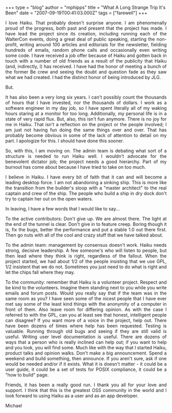 +++
type = "blog"
author = "mphipps"
title = "What A Long Strange Trip It's Been"
date = "2007-09-19T00:41:03.000Z"
tags = ["farewell"]
+++

<p align="justify">
I love Haiku. That probably doesn't surprise anyone. I am phenomenally proud of the progress, both past and present that the project has made. I have lead the project since its creation, including running each of the WalterCon events, doing a great deal of public speaking, starting the non-profit, writing around 100 articles and editorials for the newsletter, fielding hundreds of emails, random phone calls and occasionally even writing some code. I have received a job offer because of Haiku and gotten back in touch with a number of old friends as a result of the publicity that Haiku (and, indirectly, I) has received. I have had the honor of meeting a bunch of the former Be crew and seeing the doubt and question fade as they saw what we had created. I had the distinct honor of being introduced by JLG.
</p>

<p align="justify">
But.
</p>


<!--more-->


<p align="justify">
It has also been a very long six years. I can't possibly count the thousands of hours that I have invested, nor the thousands of dollars. I work as a software engineer in my day job, so I have spent literally all of my waking hours staring at a monitor for too long. Additionally, my personal life is in a state of very rapid flux. But, also, this isn't fun anymore. There is no joy for me in Haiku. That isn't a reflection on the project or the people involved; I am just not having fun doing the same things over and over. That has probably become obvious in some of the lack of attention to detail on my part. I apologize for this. I should have done this sooner.
</p>

<p align="justify">
So, with this, I am moving on. The admin team is debating what sort of a structure is needed to run Haiku well. I wouldn't advocate for the benevolent dictator job; the project needs a good hierarchy. Part of my burnout has come about because I have tried to take on too much.
</p>

<p align="justify">
I believe in Haiku. I have every bit of faith that it can and will become a leading desktop force. I am not abandoning a sinking ship. This is more like the transition from the builder's sloop with a "master architect" to the real captain and crew of the ship. The people who build a ship in dry dock don't try to captain her out on the open waters.
</p>

<p align="justify">
In leaving, I have a few words that I would like to say...
</p>

<p align="justify">
To the active contributors: Don't give up. We are almost there. The light at the end of the tunnel is clear. Don't give in to feature creep. Boring though it is, fix the bugs, better the performance and put a stable 1.0 out there first. Then go nuts with all of the cool and crazy stuff that we have talked about.
</p>

<p align="justify">
To the admin team: management by consensus doesn't work. Haiku needs strong, decisive leadership. A few someone's who will listen to people, but then lead where they think is right, regardless of the fallout. When the project started, we had about 1/2 of the people insisting that we use GPL, 1/2 insistent that we do not. Sometimes you just need to do what is right and let the chips fall where they may.
</p>

<p align="justify">
To the community: remember that Haiku is a volunteer project. Respect and be kind to the volunteers. Imagine them standing next to you while you write emails and forum posts. Would you really say that if the team was in the same room as you? I have seen some of the nicest people that I have ever met say some of the least kind things with the anonymity of a computer in front of them. Also leave room for differing opinion. As with the case I referred to with the GPL, can you at least see that honest, intelligent people can disagree? If you want more of a voice in the project, help out. There have been dozens of times where help has been requested. Testing is valuable. Running through old bugs and seeing if they are still valid is useful. Writing user level documentation is useful. There are dozens of ways that a person who is really inclined can help out; if you want to help and you look, you will find some. Much like with the way that I started Haiku, product talks and opinion walks. Don't make a big announcement. Spend a weekend and build something, then announce. If you aren't sure, ask if one would be needed and/or if it exists. What it is doesn't matter - it could be a user guide, it could be a set of tests for POSIX compliance, it could be a "how to build" page.
</p>

<p align="justify">
Friends, it has been a really good run. I thank you all for your love and support. I think that this is the greatest OSS community in the world and I look forward to using Haiku as a user and as an app developer.
</p>

<p align="justify">
Michael
</p>